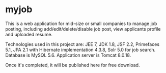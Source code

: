 # myjob

This is a web application for mid-size or small companies to manage job posting, 
including add/edit/delete/disable job post, view applicants profile and uploaded resume. 

Technologies used in this project are: JEE 7, JDK 1.8, JSF 2.2, Primefaces 5.1, JPA 2.1 with Hibernate implementation 4.3.8, 
Solr 5.0 for job search. Database is MySQL 5.6. Application server is Tomcat 8.0.18.

Once it's completed, it will be published here for free download.
